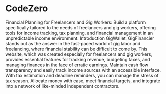 # CodeZero
Financial Planning for Freelancers and Gig Workers:  Build a platform specifically tailored to the needs of freelancers and gig workers, offering tools for income tracking, tax planning, and financial management in an unpredictable income environment.
Introduction
GigWallet, GigFinancier stands out as the answer in the fast-paced world of gig labor and freelancing, where financial stability can be difficult to come by. This website, which was created especially for freelancers and gig workers, provides essential features for tracking revenue, budgeting taxes, and managing finances in the face of erratic earnings. Maintain cash flow transparency and easily track income sources with an accessible interface. With tax estimation and deadline reminders, you can manage the stress of tax season. Allocate money with ease, meet financial targets, and integrate into a network of like-minded independent contractors. 
